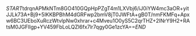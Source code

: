 $START$tdrqnAPMkNTm8GO410GQpHpPZgT4m1LXVbj6/iJ0iYW4mc3aOR+yitJJLk73A+Bj9+5lKKBPBhM4dGRFwp2bmV8jT0JWFtA+gB0T/nmFKMFq+Apxw6BC3UEboXuRczWtvlpNw0xhrar+c4Mveu1O0yS5C2qrTHZ+2INrY9H2+RAtsM0JGFIlgp+YV459FbLoLQZl6fx7lr7qgy0Ge1zcYA==$END$